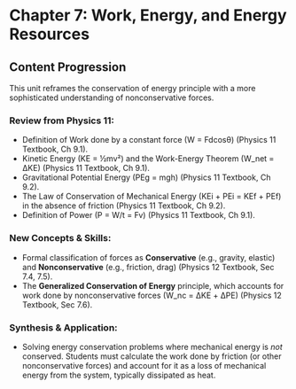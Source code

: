 # Chapter 7: Work, Energy, and Energy Resources

## Content Progression

This unit reframes the conservation of energy principle with a more sophisticated understanding of nonconservative forces.

### Review from Physics 11:

- Definition of Work done by a constant force (W = Fdcosθ) (Physics 11 Textbook, Ch 9.1).
- Kinetic Energy (KE = ½mv²) and the Work-Energy Theorem (W_net = ΔKE) (Physics 11 Textbook, Ch 9.1).
- Gravitational Potential Energy (PEg = mgh) (Physics 11 Textbook, Ch 9.2).
- The Law of Conservation of Mechanical Energy (KEi + PEi = KEf + PEf) in the absence of friction (Physics 11 Textbook, Ch 9.2).
- Definition of Power (P = W/t = Fv) (Physics 11 Textbook, Ch 9.1).

### New Concepts & Skills:

- Formal classification of forces as **Conservative** (e.g., gravity, elastic) and **Nonconservative** (e.g., friction, drag) (Physics 12 Textbook, Sec 7.4, 7.5).
- The **Generalized Conservation of Energy** principle, which accounts for work done by nonconservative forces (W_nc = ΔKE + ΔPE) (Physics 12 Textbook, Sec 7.6).

### Synthesis & Application:

- Solving energy conservation problems where mechanical energy is _not_ conserved. Students must calculate the work done by friction (or other nonconservative forces) and account for it as a loss of mechanical energy from the system, typically dissipated as heat.
